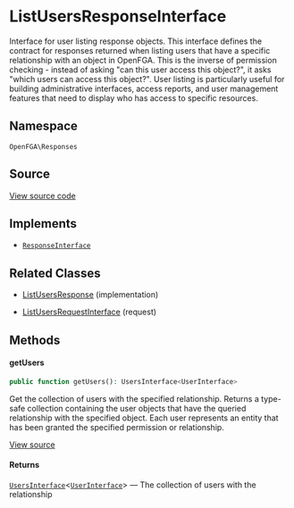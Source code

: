 # ListUsersResponseInterface

Interface for user listing response objects. This interface defines the contract for responses returned when listing users that have a specific relationship with an object in OpenFGA. This is the inverse of permission checking - instead of asking &quot;can this user access this object?&quot;, it asks &quot;which users can access this object?&quot;. User listing is particularly useful for building administrative interfaces, access reports, and user management features that need to display who has access to specific resources.

## Namespace

`OpenFGA\Responses`

## Source

[View source code](https://github.com/evansims/openfga-php/blob/main/src/Responses/ListUsersResponseInterface.php)

## Implements

* [`ResponseInterface`](ResponseInterface.md)

## Related Classes

* [ListUsersResponse](Responses/ListUsersResponse.md) (implementation)

* [ListUsersRequestInterface](Requests/ListUsersRequestInterface.md) (request)

## Methods

#### getUsers

```php
public function getUsers(): UsersInterface<UserInterface>

```

Get the collection of users with the specified relationship. Returns a type-safe collection containing the user objects that have the queried relationship with the specified object. Each user represents an entity that has been granted the specified permission or relationship.

[View source](https://github.com/evansims/openfga-php/blob/main/src/Responses/ListUsersResponseInterface.php#L47)

#### Returns

[`UsersInterface`](Models/Collections/UsersInterface.md)&lt;[`UserInterface`](Models/UserInterface.md)&gt; — The collection of users with the relationship
